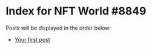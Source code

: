# Index for NFT World #8849
Posts will be displayed in the order below:

- [Your first post](./001-first.md)

